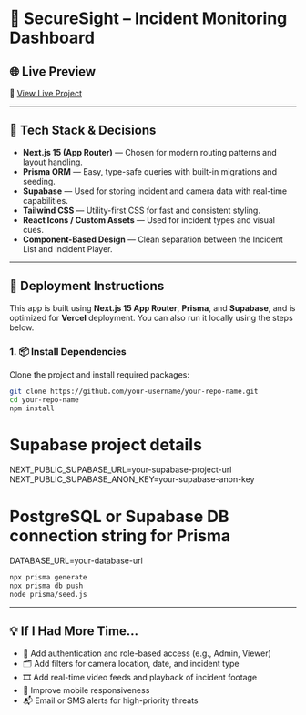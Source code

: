 # 🚨 SecureSight – Incident Monitoring Dashboard

## 🌐 Live Preview

🔗 [View Live Project](https://cctv-2oku.vercel.app/) <!-- ← Replace this with your deployed link -->

---

## 🧠 Tech Stack & Decisions

- **Next.js 15 (App Router)** — Chosen for modern routing patterns and layout handling.
- **Prisma ORM** — Easy, type-safe queries with built-in migrations and seeding.
- **Supabase** — Used for storing incident and camera data with real-time capabilities.
- **Tailwind CSS** — Utility-first CSS for fast and consistent styling.
- **React Icons / Custom Assets** — Used for incident types and visual cues.
- **Component-Based Design** — Clean separation between the Incident List and Incident Player.

---


## 🚀 Deployment Instructions

This app is built using **Next.js 15 App Router**, **Prisma**, and **Supabase**, and is optimized for **Vercel** deployment. You can also run it locally using the steps below.

### 1. 📦 Install Dependencies

Clone the project and install required packages:

```bash
git clone https://github.com/your-username/your-repo-name.git
cd your-repo-name
npm install

```

# Supabase project details
NEXT_PUBLIC_SUPABASE_URL=your-supabase-project-url
NEXT_PUBLIC_SUPABASE_ANON_KEY=your-supabase-anon-key

# PostgreSQL or Supabase DB connection string for Prisma
DATABASE_URL=your-database-url


```bash
npx prisma generate
npx prisma db push
node prisma/seed.js

```

 

---

## 💡 If I Had More Time...

- 🔐 Add authentication and role-based access (e.g., Admin, Viewer)   
- 🗂 Add filters for camera location, date, and incident type  
- 🎞 Add real-time video feeds and playback of incident footage  
- 📱 Improve mobile responsiveness  
- 📬 Email or SMS alerts for high-priority threats  
